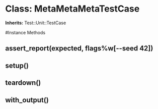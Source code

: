 # Class: MetaMetaMetaTestCase
**Inherits:** Test::Unit::TestCase
    




#Instance Methods
## assert_report(expected, flags%w[--seed 42]) [](#method-i-assert_report)

## setup() [](#method-i-setup)

## teardown() [](#method-i-teardown)

## with_output() [](#method-i-with_output)


